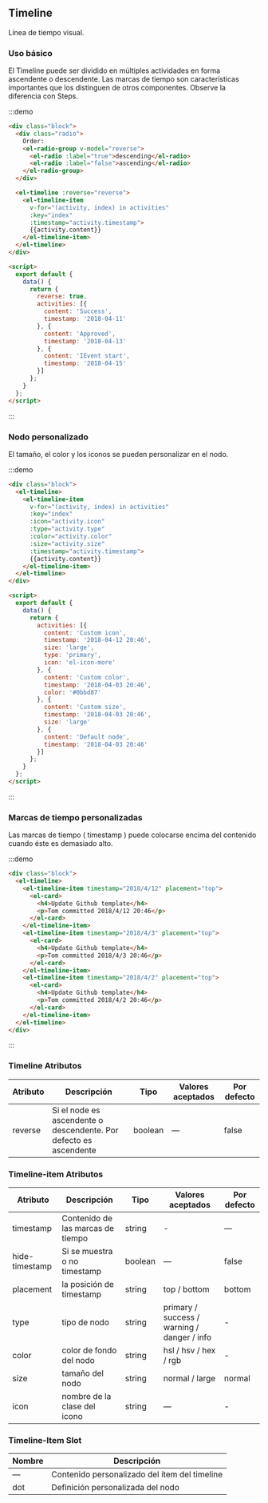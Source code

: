 ## Timeline

Línea de tiempo visual.

### Uso básico

El Timeline puede ser dividido en múltiples actividades en forma ascendente o descendente. Las marcas de tiempo son características importantes que los distinguen de otros componentes. Observe la diferencia con Steps.

:::demo
```html
<div class="block">
  <div class="radio">
    Order: 
    <el-radio-group v-model="reverse">
      <el-radio :label="true">descending</el-radio>
      <el-radio :label="false">ascending</el-radio>
    </el-radio-group>
  </div>

  <el-timeline :reverse="reverse">
    <el-timeline-item
      v-for="(activity, index) in activities"
      :key="index"
      :timestamp="activity.timestamp">
      {{activity.content}}
    </el-timeline-item>
  </el-timeline>
</div>

<script>
  export default {
    data() {
      return {
        reverse: true,
        activities: [{
          content: 'Success',
          timestamp: '2018-04-11'
        }, {
          content: 'Approved',
          timestamp: '2018-04-13'
        }, {
          content: 'IEvent start',
          timestamp: '2018-04-15'
        }]
      };
    }
  };
</script>
```
:::

### Nodo personalizado

El tamaño, el color y los iconos se pueden personalizar en el nodo.

:::demo
```html
<div class="block">
  <el-timeline>
    <el-timeline-item
      v-for="(activity, index) in activities"
      :key="index"
      :icon="activity.icon"
      :type="activity.type"
      :color="activity.color"
      :size="activity.size"
      :timestamp="activity.timestamp">
      {{activity.content}}
    </el-timeline-item>
  </el-timeline>
</div>

<script>
  export default {
    data() {
      return {
        activities: [{
          content: 'Custom icon',
          timestamp: '2018-04-12 20:46',
          size: 'large',
          type: 'primary',
          icon: 'el-icon-more'
        }, {
          content: 'Custom color',
          timestamp: '2018-04-03 20:46',
          color: '#0bbd87'
        }, {
          content: 'Custom size',
          timestamp: '2018-04-03 20:46',
          size: 'large'
        }, {
          content: 'Default node',
          timestamp: '2018-04-03 20:46'
        }]
      };
    }
  };
</script>
```
:::

### Marcas de tiempo personalizadas

Las marcas de tiempo ( timestamp )  puede colocarse encima del contenido cuando éste es demasiado alto.

:::demo
```html
<div class="block">
  <el-timeline>
    <el-timeline-item timestamp="2018/4/12" placement="top">
      <el-card>
        <h4>Update Github template</h4>
        <p>Tom committed 2018/4/12 20:46</p>
      </el-card>
    </el-timeline-item>
    <el-timeline-item timestamp="2018/4/3" placement="top">
      <el-card>
        <h4>Update Github template</h4>
        <p>Tom committed 2018/4/3 20:46</p>
      </el-card>
    </el-timeline-item>
    <el-timeline-item timestamp="2018/4/2" placement="top">
      <el-card>
        <h4>Update Github template</h4>
        <p>Tom committed 2018/4/2 20:46</p>
      </el-card>
    </el-timeline-item>
  </el-timeline>
</div>
```
:::

### Timeline Atributos
| Atributo | Descripción | Tipo    | Valores aceptados | Por defecto |
|---------- |-------- |---------- |-------------  |-------- |
| reverse | Si el node es ascendente o descendente. Por defecto es ascendente | boolean | — | false |

### Timeline-item Atributos
| Atributo    | Descripción | Tipo    | Valores aceptados | Por defecto |
|---------- |-------- |---------- |-------------  |-------- |
| timestamp     | Contenido de las marcas de tiempo | string  | - | — |
| hide-timestamp  | Si se muestra o no timestamp | boolean | — | false |
| placement | la posición de timestamp | string | top / bottom | bottom |
| type | tipo de nodo | string | primary / success / warning / danger / info | - |
| color | color de fondo del nodo | string | hsl / hsv / hex / rgb | - |
| size | tamaño del nodo | string | normal / large | normal |
| icon | nombre de la clase del icono | string | — | - |

### Timeline-Item Slot
| Nombre | Descripción |
|------|--------|
| — | Contenido personalizado del ítem del timeline |
| dot | Definición personalizada del nodo |
